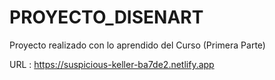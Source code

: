 # PROYECTO_DISENART

Proyecto realizado con lo aprendido del Curso (Primera Parte)

URL : https://suspicious-keller-ba7de2.netlify.app
